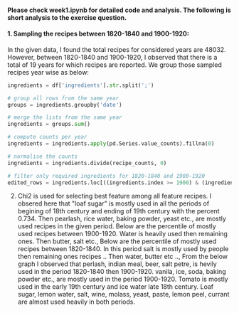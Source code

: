
#### Please check week1.ipynb for detailed code and analysis. The following is short analysis to the exercise question.

#### 1. Sampling the recipes between 1820-1840 and 1900-1920:

In the given data, I found the total recipes for considered years are 48032. 
However, between 1820-1840 and 1900-1920, I observed that there is a total of 19 years for which recipes are reported. 
We group those sampled recipes year wise as below:


```py
ingredients = df['ingredients'].str.split(';')

# group all rows from the same year
groups = ingredients.groupby('date')

# merge the lists from the same year
ingredients = groups.sum()

# compute counts per year
ingredients = ingredients.apply(pd.Series.value_counts).fillna(0)

# normalise the counts
ingredients = ingredients.divide(recipe_counts, 0)

# filter only required ingredients for 1820-1840 and 1900-1920
edited_rows = ingredients.loc[((ingredients.index >= 1900) & (ingredients.index <= 1920)) | ((ingredients.index >= 1820) & (ingredients.index <= 1840))]
```


2. Chi2 is used for selecting best feature among all feature recipes. 
I obsered here that "loaf sugar" is mostly used in all the periods of begining of 18th century and ending of 19th century with the percent 0.734. Then pearlash, rice water, baking powder, yeast etc., are mostly used recipes in the given period.
Below are the percentile of mostly used recipes between 1900-1920. Water is heavily used then remaining ones. Then butter, salt etc.,
Below are the percentile of mostly used recipes between 1820-1840. In this period salt is mostly used by people then remaining ones recipes .. Then water, butter etc ..,
From the below graph I observed that perlash, indian meal, beer, salt petre, is hevily used in the period 1820-1840 then 1900-1920. 
vanila, ice, soda, baking powder etc., are mostly used in the period 1900-1920. Tomato is mostly used in the early 19th century and ice water late 18th century. Loaf sugar, lemon water, salt, wine, molass, yeast, paste, lemon peel, currant are almost used heavily in both periods.